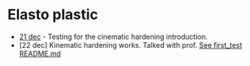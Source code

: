 # Elasto plastic

- [21 dec](/_nb%20file/first_test/README.md) - Testing for the cinematic hardening introduction.
- [22 dec] Kinematic hardening works. Talked with prof. [See first_test README.md](/_nb%20file/first_test/README.md)